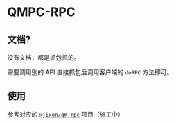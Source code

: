 # QMPC-RPC

## 文档?

没有文档，都是抓包抓的。

需要调用别的 API 直接抓包后调用客户端的 `doRPC` 方法即可。

## 使用

参考对应的 [`@jixun/qm-rpc`](https://www.npmjs.com/package/@jixun/qm-rpc) 项目（施工中）
